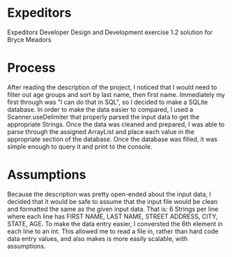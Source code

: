 # Expeditors
Expeditors Developer Design and Development exercise 1.2 solution for Bryce Meadors

# Process
After reading the description of the project, I noticed that I would need to filter out age groups and sort by last name, then first name. Immediately my first through was "I can do that in SQL", so I decided to make a SQLite database. In order to make the data easier to compared, I used a Scanner.useDelimiter that properly parsed the input data to get the appropriate Strings.
Once the data was cleaned and prepared, I was able to parse through the assigned ArrayList<String> and place each value in the appropriate section of the database.
Once the database was filled, it was simple enough to query it and print to the console.

# Assumptions
Because the description was pretty open-ended about the input data, I decided that it would be safe to assume that the input file would be clean and formatted the same as the given input data. That is: 6 Strings per line where each line has FIRST NAME, LAST NAME, STREET ADDRESS, CITY, STATE, AGE. To make the data entry easier, I conversted the 6th element in each line to an int. This allowed me to read a file in, rather than hard code data entry values, and also makes is more easily scalable, with assumptions.
